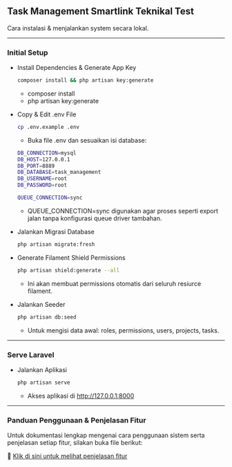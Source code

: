 ## Task Management Smartlink Teknikal Test

Cara instalasi & menjalankan system secara lokal.

<hr/>

### Initial Setup

-   Install Dependencies & Generate App Key

    ```bash
    composer install && php artisan key:generate
    ```

    -   composer install
    -   php artisan key:generate

-   Copy & Edit .env File

    ```bash
    cp .env.example .env
    ```

    -   Buka file .env dan sesuaikan isi database:

    ```bash
    DB_CONNECTION=mysql
    DB_HOST=127.0.0.1
    DB_PORT=8889
    DB_DATABASE=task_management
    DB_USERNAME=root
    DB_PASSWORD=root

    QUEUE_CONNECTION=sync
    ```

    -   QUEUE_CONNECTION=sync digunakan agar proses seperti export jalan tanpa konfigurasi queue driver tambahan.

-   Jalankan Migrasi Database

    ```bash
    php artisan migrate:fresh
    ```

-   Generate Filament Shield Permissions

    ```bash
    php artisan shield:generate --all
    ```

    -   Ini akan membuat permissions otomatis dari seluruh resiurce filament.

-   Jalankan Seeder

    ```bash
    php artisan db:seed
    ```

    -   Untuk mengisi data awal: roles, permissions, users, projects, tasks.

<hr/>

### Serve Laravel

-   Jalankan Aplikasi

    ```bash
    php artisan serve
    ```

    -   Akses aplikasi di http://127.0.0.1:8000

<hr />

### Panduan Penggunaan & Penjelasan Fitur

Untuk dokumentasi lengkap mengenai cara penggunaan sistem serta penjelasan setiap fitur, silakan buka file berikut:

📄 [Klik di sini untuk melihat penjelasan fitur](dokumen/penjelasan_fitur.md)
